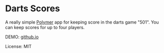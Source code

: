 Darts Scores
==============

A really simple [Polymer](https://www.polymer-project.org/) app for
keeping score in the darts game "501". You can keep scores for up to
four players.

DEMO: [github.io](http://ohanhi.github.io/darts-scores/)


License: MIT

